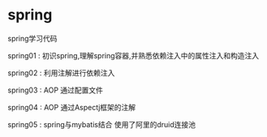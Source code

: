 # spring
spring学习代码

spring01 : 初识spring,理解spring容器,并熟悉依赖注入中的属性注入和构造注入

spring02 : 利用注解进行依赖注入

spring03 : AOP 通过配置文件

spring04 : AOP 通过Aspectj框架的注解

spring05 : spring与mybatis结合 使用了阿里的druid连接池

